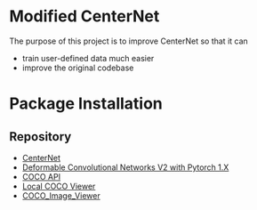 # Modified CenterNet
The purpose of this project is to improve CenterNet so that it can
- train user-defined data much easier
- improve the original codebase 

# Package Installation
## Repository 
- [CenterNet](https://github.com/xingyizhou/CenterNet)
- [Deformable Convolutional Networks V2 with Pytorch 1.X](https://github.com/CharlesShang/DCNv2)
- [COCO API](https://github.com/cocodataset/cocoapi)
- [Local COCO Viewer](https://github.com/trsvchn/coco-viewer)
- [COCO_Image_Viewer]()


